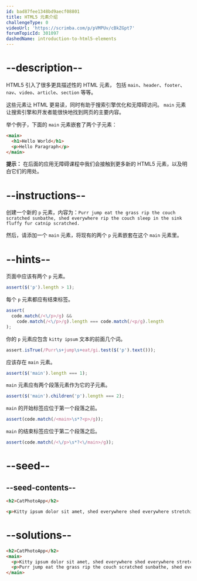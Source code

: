 ```yaml
---
id: bad87fee1348bd9aecf08801
title: HTML5 元素介绍
challengeType: 0
videoUrl: 'https://scrimba.com/p/pVMPUv/cBkZGpt7'
forumTopicId: 301097
dashedName: introduction-to-html5-elements
---
```


# --description--

HTML5 引入了很多更具描述性的 HTML 元素， 包括 `main`、`header`、`footer`、`nav`、`video`、`article`、`section` 等等。

这些元素让 HTML 更易读，同时有助于搜索引擎优化和无障碍访问。 `main` 元素让搜索引擎和开发者能很快地找到网页的主要内容。

举个例子，下面的 `main` 元素嵌套了两个子元素：

```html
<main> 
  <h1>Hello World</h1>
  <p>Hello Paragraph</p>
</main>
```

**提示：** 在后面的应用无障碍课程中我们会接触到更多新的 HTML5 元素，以及明白它们的用处。

# --instructions--

创建一个新的 `p` 元素，内容为：`Purr jump eat the grass rip the couch scratched sunbathe, shed everywhere rip the couch sleep in the sink fluffy fur catnip scratched.`

然后，请添加一个 `main` 元素，将现有的两个 `p` 元素嵌套在这个 `main` 元素里。

# --hints--

页面中应该有两个 `p` 元素。

```js
assert($('p').length > 1);
```

每个 `p` 元素都应有结束标签。

```js
assert(
  code.match(/<\/p>/g) &&
    code.match(/<\/p>/g).length === code.match(/<p/g).length
);
```

你的 `p` 元素应包含 `kitty ipsum` 文本的前面几个词。

```js
assert.isTrue(/Purr\s+jump\s+eat/gi.test($('p').text()));
```

应该存在 `main` 元素。

```js
assert($('main').length === 1);
```

`main` 元素应有两个段落元素作为它的子元素。

```js
assert($('main').children('p').length === 2);
```

`main` 的开始标签应位于第一个段落之前。

```js
assert(code.match(/<main>\s*?<p>/g));
```

`main` 的结束标签应位于第二个段落之后。

```js
assert(code.match(/<\/p>\s*?<\/main>/g));
```

# --seed--

## --seed-contents--

```html
<h2>CatPhotoApp</h2>

<p>Kitty ipsum dolor sit amet, shed everywhere shed everywhere stretching attack your ankles chase the red dot, hairball run catnip eat the grass sniff.</p>
```

# --solutions--

```html
<h2>CatPhotoApp</h2>
<main>
  <p>Kitty ipsum dolor sit amet, shed everywhere shed everywhere stretching attack your ankles chase the red dot, hairball run catnip eat the grass sniff.</p>
  <p>Purr jump eat the grass rip the couch scratched sunbathe, shed everywhere rip the couch sleep in the sink fluffy fur catnip scratched.</p>
</main>
```
